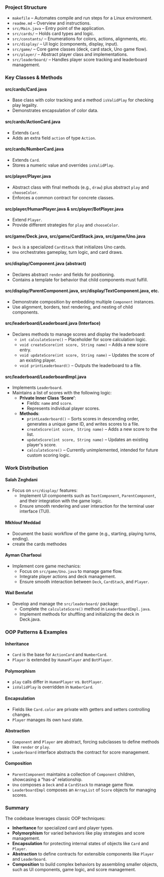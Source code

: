 ### Project Structure

- `makefile` – Automates compile and run steps for a Linux environment.
- `readme.md` – Overview and instructions.
- `src/Main.java` – Entry point of the application.
- `src/cards/` – Holds card types and logic.
- `src/constants/` – Enumerations for colors, actions, alignments, etc.
- `src/display/` – UI logic (components, display, input).
- `src/game/` – Core game classes (deck, card stack, Uno game flow).
- `src/player/` – Abstract player class and implementations.
- `src/leaderboard/` – Handles player score tracking and leaderboard management.

### Key Classes & Methods

#### **src/cards/Card.java**

- Base class with color tracking and a method `isValidPlay` for checking play legality.
- Demonstrates encapsulation of color data.

#### **src/cards/ActionCard.java**

- Extends `Card`.
- Adds an extra field `action` of type `Action`.

#### **src/cards/NumberCard.java**

- Extends `Card`.
- Stores a numeric value and overrides `isValidPlay`.

#### **src/player/Player.java**

- Abstract class with final methods (e.g., `draw`) plus abstract `play` and `chooseColor`.
- Enforces a common contract for concrete classes.

#### **src/player/HumanPlayer.java** & **src/player/BotPlayer.java**

- Extend `Player`.
- Provide different strategies for `play` and `chooseColor`.

#### **src/game/Deck.java**, **src/game/CardStack.java**, **src/game/Uno.java**

- `Deck` is a specialized `CardStack` that initializes Uno cards.
- `Uno` orchestrates gameplay, turn logic, and card draws.

#### **src/display/Component.java** (abstract)

- Declares abstract `render` and fields for positioning.
- Contains a template for behavior that child components must fulfill.

#### **src/display/ParentComponent.java**, **src/display/TextComponent.java**, etc.

- Demonstrate composition by embedding multiple `Component` instances.
- Use alignment, borders, text rendering, and nesting of child components.

#### **src/leaderboard/Leaderboard.java** (Interface)

- Declares methods to manage scores and display the leaderboard:
  - `int calculateScore()` – Placeholder for score calculation logic.
  - `void createScore(int score, String name)` – Adds a new score entry.
  - `void updateScore(int score, String name)` – Updates the score of an existing player.
  - `void printLeaderboard()` – Outputs the leaderboard to a file.

#### **src/leaderboard/LeaderboardImpl.java**

- Implements `Leaderboard`.
- Maintains a list of scores with the following logic:
  - **Private Inner Class ‘Score’**:
    - Fields: `name` and `score`.
    - Represents individual player scores.
  - **Methods**:
    - `printLeaderboard()` – Sorts scores in descending order, generates a unique game ID, and writes scores to a file.
    - `createScore(int score, String name)` – Adds a new score to the list.
    - `updateScore(int score, String name)` – Updates an existing player's score.
    - `calculateScore()` – Currently unimplemented, intended for future custom scoring logic.

### Work Distribution

#### Salah Zeghdani

- Focus on `src/display/` features:
  - Implement UI components such as `TextComponent`, `ParentComponent`, and their integration with the game logic.
  - Ensure smooth rendering and user interaction for the terminal user interface (TUI).

#### Mkhlouf Meddad

- Document the basic workflow of the game (e.g., starting, playing turns, ending).
- create the cards methodes 



#### Ayman Charfaoui

- Implement core game mechanics:
  - Focus on `src/game/Uno.java` to manage game flow.
  - Integrate player actions and deck management.
  - Ensure smooth interaction between `Deck`, `CardStack`, and `Player`.

#### Wail Bentafat

- Develop and manage the `src/leaderboard/` package:
  - Complete the `calculateScore()` method in `LeaderboardImpl.java`.
  - Implement methods for shuffling and initializing the deck in Deck.java.

####

### OOP Patterns & Examples

#### **Inheritance**

- `Card` is the base for `ActionCard` and `NumberCard`.
- `Player` is extended by `HumanPlayer` and `BotPlayer`.

#### **Polymorphism**

- `play` calls differ in `HumanPlayer` vs. `BotPlayer`.
- `isValidPlay` is overridden in `NumberCard`.

#### **Encapsulation**

- Fields like `Card.color` are private with getters and setters controlling changes.
- `Player` manages its own `hand` state.

#### **Abstraction**

- `Component` and `Player` are abstract, forcing subclasses to define methods like `render` or `play`.
- `Leaderboard` interface abstracts the contract for score management.

#### **Composition**

- `ParentComponent` maintains a collection of `Component` children, showcasing a “has-a” relationship.
- `Uno` composes a `Deck` and a `CardStack` to manage game flow.
- `LeaderboardImpl` composes an `ArrayList` of `Score` objects for managing scores.

### Summary

The codebase leverages classic OOP techniques:

- **Inheritance** for specialized card and player types.
- **Polymorphism** for varied behaviors like play strategies and score management.
- **Encapsulation** for protecting internal states of objects like `Card` and `Player`.
- **Abstraction** to define contracts for extensible components like `Player` and `Leaderboard`.
- **Composition** to build complex behaviors by assembling smaller objects, such as UI components, game logic, and score management.

